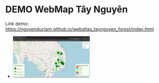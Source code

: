 # DEMO WebMap Tây Nguyên
Link demo: https://nguyenduclam.github.io/webatlas_taynguyen_forest/index.html
+ <img src="imgs/Demo.png" width="50%">
